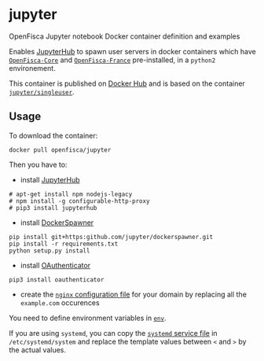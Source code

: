 # jupyter

OpenFisca Jupyter notebook Docker container definition and examples

Enables [JupyterHub](https://github.com/jupyter/jupyterhub) to spawn user servers in docker containers
which have [`OpenFisca-Core`](https://github.com/openfisca/openfisca-core) and
[`OpenFisca-France`](https://github.com/openfisca/openfisca-core) pre-installed,
in a `python2` environement.

This container is published on [Docker Hub](https://hub.docker.com/r/openfisca/jupyter/) and
is based on the container [`jupyter/singleuser`](https://hub.docker.com/r/jupyter/singleuser/).

## Usage

To download the container: 

```
docker pull openfisca/jupyter
```

Then you have to:

- install [JupyterHub](https://github.com/jupyter/jupyterhub)
```
# apt-get install npm nodejs-legacy
# npm install -g configurable-http-proxy
# pip3 install jupyterhub
```
- install [DockerSpawner](https://github.com/jupyter/dockerspawner)
```
pip install git+https:github.com/jupyter/dockerspawner.git
pip install -r requirements.txt
python setup.py install

```
- install [OAuthenticator](https://github.com/jupyter/dockerspawner/tree/master/examples/oauth)

```
pip3 install oauthenticator

```

- create the [`nginx` configuration file](config/jupyter.nginx.conf) for your domain by replacing all the `example.com` occurences

You need to define environment variables in [`env`](config/env).

If you are using `systemd`, you can copy the [`systemd` service file](config/jupyterhub.service)
in `/etc/systemd/system` and replace the template values between `<` and `>` by the actual values.
